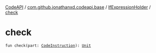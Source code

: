 [CodeAPI](../../index.md) / [com.github.jonathanxd.codeapi.base](../index.md) / [IfExpressionHolder](index.md) / [check](.)

# check

`fun check(part: `[`CodeInstruction`](../../com.github.jonathanxd.codeapi/-code-instruction.md)`): `[`Unit`](https://kotlinlang.org/api/latest/jvm/stdlib/kotlin/-unit/index.html)